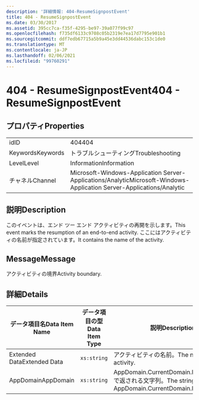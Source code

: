 ```yaml
---
description: '詳細情報: 404-ResumeSignpostEvent'
title: 404 - ResumeSignpostEvent
ms.date: 03/30/2017
ms.assetid: 395cc7ca-f35f-4295-be97-39a077f99c97
ms.openlocfilehash: f735df6133c9708c05b2319e7ea17d7795e901b1
ms.sourcegitcommit: ddf7edb67715a5b9a45e3dd44536dabc153c1de0
ms.translationtype: MT
ms.contentlocale: ja-JP
ms.lasthandoff: 02/06/2021
ms.locfileid: "99760291"
---
```

# <a name="404---resumesignpostevent"></a><span data-ttu-id="eeadd-103">404 - ResumeSignpostEvent</span><span class="sxs-lookup"><span data-stu-id="eeadd-103">404 - ResumeSignpostEvent</span></span>

## <a name="properties"></a><span data-ttu-id="eeadd-104">プロパティ</span><span class="sxs-lookup"><span data-stu-id="eeadd-104">Properties</span></span>  
  
|||  
|-|-|  
|<span data-ttu-id="eeadd-105">id</span><span class="sxs-lookup"><span data-stu-id="eeadd-105">ID</span></span>|<span data-ttu-id="eeadd-106">404</span><span class="sxs-lookup"><span data-stu-id="eeadd-106">404</span></span>|  
|<span data-ttu-id="eeadd-107">Keywords</span><span class="sxs-lookup"><span data-stu-id="eeadd-107">Keywords</span></span>|<span data-ttu-id="eeadd-108">トラブルシューティング</span><span class="sxs-lookup"><span data-stu-id="eeadd-108">Troubleshooting</span></span>|  
|<span data-ttu-id="eeadd-109">Level</span><span class="sxs-lookup"><span data-stu-id="eeadd-109">Level</span></span>|<span data-ttu-id="eeadd-110">Information</span><span class="sxs-lookup"><span data-stu-id="eeadd-110">Information</span></span>|  
|<span data-ttu-id="eeadd-111">チャネル</span><span class="sxs-lookup"><span data-stu-id="eeadd-111">Channel</span></span>|<span data-ttu-id="eeadd-112">Microsoft-Windows-Application Server-Applications/Analytic</span><span class="sxs-lookup"><span data-stu-id="eeadd-112">Microsoft-Windows-Application Server-Applications/Analytic</span></span>|  
  
## <a name="description"></a><span data-ttu-id="eeadd-113">説明</span><span class="sxs-lookup"><span data-stu-id="eeadd-113">Description</span></span>  

 <span data-ttu-id="eeadd-114">このイベントは、エンド ツー エンド アクティビティの再開を示します。</span><span class="sxs-lookup"><span data-stu-id="eeadd-114">This event marks the resumption of an end-to-end activity.</span></span> <span data-ttu-id="eeadd-115">ここにはアクティビティの名前が指定されています。</span><span class="sxs-lookup"><span data-stu-id="eeadd-115">It contains the name of the activity.</span></span>  
  
## <a name="message"></a><span data-ttu-id="eeadd-116">Message</span><span class="sxs-lookup"><span data-stu-id="eeadd-116">Message</span></span>  

 <span data-ttu-id="eeadd-117">アクティビティの境界</span><span class="sxs-lookup"><span data-stu-id="eeadd-117">Activity boundary.</span></span>  
  
## <a name="details"></a><span data-ttu-id="eeadd-118">詳細</span><span class="sxs-lookup"><span data-stu-id="eeadd-118">Details</span></span>  
  
|<span data-ttu-id="eeadd-119">データ項目名</span><span class="sxs-lookup"><span data-stu-id="eeadd-119">Data Item Name</span></span>|<span data-ttu-id="eeadd-120">データ項目の型</span><span class="sxs-lookup"><span data-stu-id="eeadd-120">Data Item Type</span></span>|<span data-ttu-id="eeadd-121">説明</span><span class="sxs-lookup"><span data-stu-id="eeadd-121">Description</span></span>|  
|--------------------|--------------------|-----------------|  
|<span data-ttu-id="eeadd-122">Extended Data</span><span class="sxs-lookup"><span data-stu-id="eeadd-122">Extended Data</span></span>|`xs:string`|<span data-ttu-id="eeadd-123">アクティビティの名前。</span><span class="sxs-lookup"><span data-stu-id="eeadd-123">The name of the activity.</span></span>|  
|<span data-ttu-id="eeadd-124">AppDomain</span><span class="sxs-lookup"><span data-stu-id="eeadd-124">AppDomain</span></span>|`xs:string`|<span data-ttu-id="eeadd-125">AppDomain.CurrentDomain.FriendlyName で返される文字列。</span><span class="sxs-lookup"><span data-stu-id="eeadd-125">The string returned by AppDomain.CurrentDomain.FriendlyName.</span></span>|
